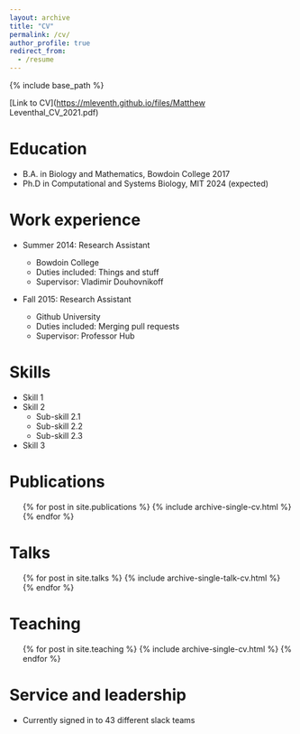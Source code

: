 ```yaml
---
layout: archive
title: "CV"
permalink: /cv/
author_profile: true
redirect_from:
  - /resume
---
```


{% include base_path %}

[Link to CV](https://mleventh.github.io/files/Matthew Leventhal_CV_2021.pdf)

Education
======
* B.A. in Biology and Mathematics, Bowdoin College 2017
* Ph.D in Computational and Systems Biology, MIT 2024 (expected)

Work experience
======
* Summer 2014: Research Assistant
  * Bowdoin College
  * Duties included: Things and stuff
  * Supervisor: Vladimir Douhovnikoff

* Fall 2015: Research Assistant
  * Github University
  * Duties included: Merging pull requests
  * Supervisor: Professor Hub
  
Skills
======
* Skill 1
* Skill 2
  * Sub-skill 2.1
  * Sub-skill 2.2
  * Sub-skill 2.3
* Skill 3

Publications
======
  <ul>{% for post in site.publications %}
    {% include archive-single-cv.html %}
  {% endfor %}</ul>
  
Talks
======
  <ul>{% for post in site.talks %}
    {% include archive-single-talk-cv.html %}
  {% endfor %}</ul>
  
Teaching
======
  <ul>{% for post in site.teaching %}
    {% include archive-single-cv.html %}
  {% endfor %}</ul>
  
Service and leadership
======
* Currently signed in to 43 different slack teams
